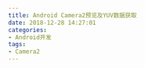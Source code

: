 ```yaml
---
title: Android Camera2预览及YUV数据获取
date: 2018-12-28 14:27:01
categories: 
- Android开发
tags:
- Camera2
---
```


